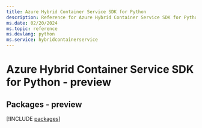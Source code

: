 ```yaml
---
title: Azure Hybrid Container Service SDK for Python
description: Reference for Azure Hybrid Container Service SDK for Python
ms.date: 02/20/2024
ms.topic: reference
ms.devlang: python
ms.service: hybridcontainerservice
---
```

# Azure Hybrid Container Service SDK for Python - preview
## Packages - preview
[!INCLUDE [packages](hybrid-container-service-index.md)]